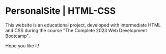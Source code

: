 
<h1>PersonalSite | HTML-CSS</h1>

<p>This website is an educational project, developed with intermediate HTML and CSS during the course "The Complete 2023 Web Development Bootcamp".</p>
<p>Hope you like it! </p>
